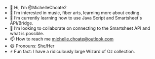 - 👋 Hi, I’m @MichelleChoate2
- 👀 I’m interested in music, fiber arts, learning more about coding.
- 🌱 I’m currently learning how to use Java Script and Smartsheet's API/Bridge.
- 💞️ I’m looking to collaborate on connecting to the Smartsheet API and what is possible. 
- 📫 How to reach me michelle.choate@outlook.com
- 😄 Pronouns: She/Her
- ⚡ Fun fact: I have a ridiculously large Wizard of Oz collection.

<!---
MichelleChoate2/MichelleChoate2 is a ✨ special ✨ repository because its `README.md` (this file) appears on your GitHub profile.
You can click the Preview link to take a look at your changes.
--->
